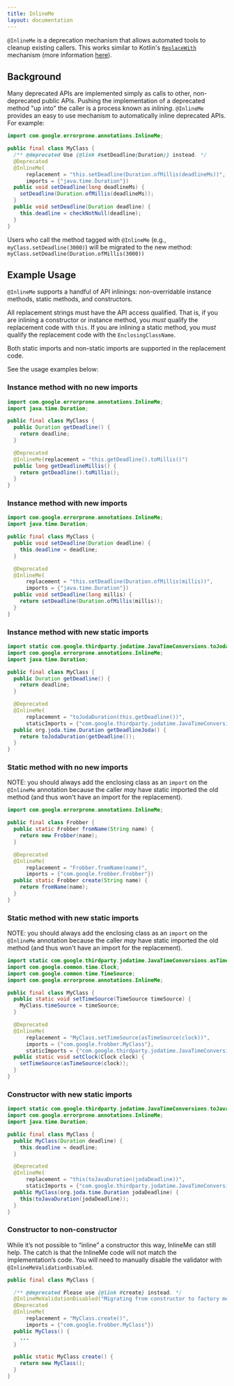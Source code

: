 ```yaml
---
title: InlineMe
layout: documentation
---
```


`@InlineMe` is a deprecation mechanism that allows automated tools to cleanup
existing callers. This works similar to Kotlin's
[`ReplaceWith`](https://kotlinlang.org/api/latest/jvm/stdlib/kotlin/-replace-with/)
mechanism (more information
[here](https://readyset.build/kotlin-deprecation-goodies-a35a397aa9b5)).

## Background

Many deprecated APIs are implemented simply as calls to other, non-deprecated
public APIs. Pushing the implementation of a deprecated method "up into" the
caller is a process known as _inlining_. `@InlineMe` provides an easy to use
mechanism to automatically inline deprecated APIs. For example:

```java
import com.google.errorprone.annotations.InlineMe;

public final class MyClass {
  /** @deprecated Use {@link #setDeadline(Duration)} instead. */
  @Deprecated
  @InlineMe(
      replacement = "this.setDeadline(Duration.ofMillis(deadlineMs))",
      imports = {"java.time.Duration"})
  public void setDeadline(long deadlineMs) {
    setDeadline(Duration.ofMillis(deadlineMs));
  }
  public void setDeadline(Duration deadline) {
    this.deadline = checkNotNull(deadline);
  }
}
```

Users who call the method tagged with `@InlineMe` (e.g.,
`myClass.setDeadline(3000)`) will be migrated to the new method:
`myClass.setDeadline(Duration.ofMillis(3000))`

<!-- TODO(kak): add instructions on how to run the Inliner in patch mode -->

## Example Usage

`@InlineMe` supports a handful of API inlinings: non-overridable instance
methods, static methods, and constructors.

All replacement strings must have the API access qualified. That is, if you are
inlining a constructor or instance method, you *must* qualify the replacement
code with `this`. If you are inlining a static method, you *must* qualify the
replacement code with the `EnclosingClassName`.

Both static imports and non-static imports are supported in the replacement
code.

See the usage examples below:

### Instance method with no new imports

```java
import com.google.errorprone.annotations.InlineMe;
import java.time.Duration;

public final class MyClass {
  public Duration getDeadline() {
    return deadline;
  }

  @Deprecated
  @InlineMe(replacement = "this.getDeadline().toMillis()")
  public long getDeadlineMillis() {
    return getDeadline().toMillis();
  }
}
```

### Instance method with new imports

```java
import com.google.errorprone.annotations.InlineMe;
import java.time.Duration;

public final class MyClass {
  public void setDeadline(Duration deadline) {
    this.deadline = deadline;
  }

  @Deprecated
  @InlineMe(
      replacement = "this.setDeadline(Duration.ofMillis(millis))",
      imports = {"java.time.Duration"})
  public void setDeadline(long millis) {
    return setDeadline(Duration.ofMillis(millis));
  }
}
```

### Instance method with new static imports

```java
import static com.google.thirdparty.jodatime.JavaTimeConversions.toJodaDuration;
import com.google.errorprone.annotations.InlineMe;
import java.time.Duration;

public final class MyClass {
  public Duration getDeadline() {
    return deadline;
  }

  @Deprecated
  @InlineMe(
      replacement = "toJodaDuration(this.getDeadline())",
      staticImports = {"com.google.thirdparty.jodatime.JavaTimeConversions.toJodaDuration"})
  public org.joda.time.Duration getDeadlineJoda() {
    return toJodaDuration(getDeadline());
  }
}
```

### Static method with no new imports

NOTE: you should always add the enclosing class as an `import` on the
`@InlineMe` annotation because the caller _may_ have static imported the old
method (and thus won't have an import for the replacement).

```java
import com.google.errorprone.annotations.InlineMe;

public final class Frobber {
  public static Frobber fromName(String name) {
    return new Frobber(name);
  }

  @Deprecated
  @InlineMe(
      replacement = "Frobber.fromName(name)",
      imports = {"com.google.frobber.Frobber"})
  public static Frobber create(String name) {
    return fromName(name);
  }
}
```

### Static method with new static imports

NOTE: you should always add the enclosing class as an `import` on the
`@InlineMe` annotation because the caller _may_ have static imported the old
method (and thus won't have an import for the replacement).

```java
import static com.google.thirdparty.jodatime.JavaTimeConversions.asTimeSource;
import com.google.common.time.Clock;
import com.google.common.time.TimeSource;
import com.google.errorprone.annotations.InlineMe;

public final class MyClass {
  public static void setTimeSource(TimeSource timeSource) {
    MyClass.timeSource = timeSource;
  }

  @Deprecated
  @InlineMe(
      replacement = "MyClass.setTimeSource(asTimeSource(clock))",
      imports = {"com.google.frobber.MyClass"},
      staticImports = {"com.google.thirdparty.jodatime.JavaTimeConversions.asTimeSource"})
  public static void setClock(Clock clock) {
    setTimeSource(asTimeSource(clock));
  }
}
```

### Constructor with new static imports

```java
import static com.google.thirdparty.jodatime.JavaTimeConversions.toJavaDuration;
import com.google.errorprone.annotations.InlineMe;
import java.time.Duration;

public final class MyClass {
  public MyClass(Duration deadline) {
    this.deadline = deadline;
  }

  @Deprecated
  @InlineMe(
      replacement = "this(toJavaDuration(jodaDeadline))",
      staticImports = {"com.google.thirdparty.jodatime.JavaTimeConversions.toJavaDuration"})
  public MyClass(org.joda.time.Duration jodaDeadline) {
    this(toJavaDuration(jodaDeadline));
  }
}
```

### Constructor to non-constructor

While it’s not possible to “inline” a constructor this way, InlineMe can still
help. The catch is that the InlineMe code will not match the implementation’s
code. You will need to manually disable the validator with
`@InlineMeValidationDisabled`.

```java
public final class MyClass {

  /** @deprecated Please use {@link #create} instead. */
  @InlineMeValidationDisabled("Migrating from constructor to factory method")
  @Deprecated
  @InlineMe(
      replacement = "MyClass.create()",
      imports = {"com.google.frobber.MyClass"})
  public MyClass() {
    ...
  }

  public static MyClass create() {
    return new MyClass();
  }
}
```
